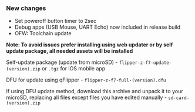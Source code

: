 ### New changes
* Set poweroff button timer to 2sec
* Debug apps (USB Mouse, UART Echo) now included in release build
* OFW: Toolchain update

**Note: To avoid issues prefer installing using web updater or by self update package, all needed assets will be installed**

Self-update package (update from microSD) - `flipper-z-f7-update-(version).zip` or `.tgz` for iOS mobile app

DFU for update using qFlipper - `flipper-z-f7-full-(version).dfu`

If using DFU update method, download this archive and unpack it to your microSD, replacing all files except files you have edited manually -
`sd-card-(version).zip`

